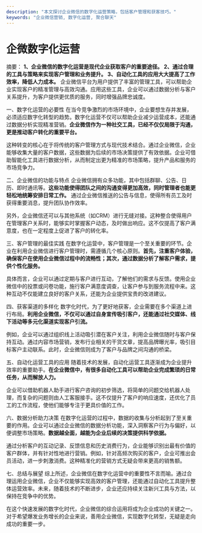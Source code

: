 ```yaml
---
description: "本文探讨企业微信的数字化运营策略，包括客户管理和获客技巧。"
keywords: "企业微信营销, 数字化运营, 聚合聊天"
---
```

# 企微数字化运营

摘要：
**1、企业微信的数字化运营是现代企业获取客户的重要途径。 2、通过合理的工具与策略来实现客户管理和业务提升。 3、自动化工具的应用大大提高了工作效率，降低人力成本。** 企业微信平台为用户提供了丰富的管理工具，可以帮助企业实现客户的精准管理与高效沟通。应用这些工具，企业可以通过数据分析与客户关系提升，为客户提供更优质的服务，同时增强品牌忠诚度。

一、数字化运营的必要性
在当今竞争激烈的市场环境中，企业要想生存并发展，必须适应数字化转型的趋势。数字化运营不仅可以帮助企业减少运营成本，还能通过数据分析实现精准营销。**企业微信作为一种社交工具，已经不仅仅局限于沟通，更是推动客户转化的重要平台。**

这种转变的核心在于将传统的客户管理方式与现代技术结合。通过企业微信，企业能够收集大量的客户数据，这些数据为后续的市场决策提供了有效依据。企业可借助智能化工具进行数据分析，从而制定出更为精准的市场策略，提升产品和服务的市场竞争力。

二、企业微信的功能与特点
企业微信拥有众多功能，其中包括群聊、公告、日历、即时通讯等。**这些功能使得团队之间的沟通变得更加高效，同时管理者也能更轻松地统筹安排日常工作。** 通过企业微信推送的公告与信息，使得所有员工及时获得重要消息，提升团队协作效率。

另外，企业微信还可以与其他系统（如CRM）进行无缝对接。这种整合使得用户在管理客户关系时，能够实时掌握客户动态，及时做出响应。这不仅提高了客户满意度，也在一定程度上促进了客户的转化率。

三、客户管理的最佳实践
在数字化运营中，客户管理是一个至关重要的环节。企业在利用企业微信进行客户管理时，需遵循几个核心原则。**首先，注重客户体验，确保客户在使用企业微信过程中的流畅性；其次，通过数据分析了解客户需求，提供个性化服务。**

具体而言，企业可以通过定期与客户进行互动，了解他们的需求与反馈。使用企业微信中的投票或问卷功能，施行客户满意度调查，让客户参与到服务流程中来。这种互动不仅能建立良好的客户关系，还能为企业提供宝贵的改进建议。

四、获客渠道的多样化
数字化时代，为了更好地获客，企业需要在多个渠道上进行布局。**利用企业微信，不仅可以通过自身宣传吸引客户，还能通过社交媒体、线下活动等多元化渠道实现客户引流。**

例如，企业可以通过组织线上活动吸引潜在客户关注，利用企业微信随时与客户保持互动。通过内容市场营销，发布行业相关的干货文章，提高品牌曝光率，吸引目标客户主动联系。此时，企业微信则成为了客户与品牌之间沟通的桥梁。

五、自动化运营工具的应用
随着技术的发展，自动化运营工具逐渐成为企业提升效率的重要助手。**在企业微信中，有很多自动化工具可以帮助企业完成繁琐的日常任务，从而解放人力。**

企业可以借助机器人助手进行客户咨询的初步筛选，将简单的问题交给机器人处理，而复杂的问题则由人工客服接手。这不仅提升了客户的响应速度，还优化了员工的工作流程，使他们能够专注于更具价值的工作。

六、数据分析助力决策
在数字化运营的过程中，数据的收集与分析起到了至关重要的作用。企业可以通过企业微信的数据分析功能，深入洞察客户行为与偏好，以便调整市场策略。**数据越全面，越能为企业后续的决策提供科学依据。**

通过分析客户的互动记录、反馈信息和历史消费行为，企业能够识别出最有价值的客户群体，并有针对性地进行营销。例如，针对高频次购买的客户，企业可推出会员活动，进一步刺激消费。这种精准化的营销方式无疑会带来更高的销售额。

七、总结与展望
综上所述，企业微信在数字化运营中的重要性不言而喻。通过合理运用企业微信，企业不仅能够实现高效的客户管理，还能通过自动化工具提升整体运营效率。未来，随着技术的不断进步，企业还应持续关注新兴工具与方法，以保持在竞争中的优势。

在这个快速发展的数字化时代，企业微信的综合运用将成为企业成功的关键之一。对于希望爆发业务增长的企业来说，善用企业微信，实现数字化转型，无疑是走向成功的重要一步。
